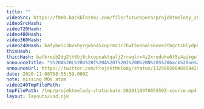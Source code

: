```yaml
---
title: ""
videoSrc: https://f000.backblazeb2.com/file/futureporn/projektmelody_2020-11-09_00-55-56.mkv
videoSrcHash: 
video720Hash: 
video480Hash: 
video360Hash: 
video240Hash: bafybeic3bvkhyzgw5n45cnprmz3r7hwt5vs6alskeve2tbgctcblydp6oy?filename=projektmelody-chaturbate-20201109T005559Z-240p.mp4
thinHash: 
thiccHash: bafkreib2dg2th6bj6ckcopoaktqalj2rrwqlrx4i2xredukw6t5i4aikgu?filename=20201109T005559Z-thicc.jpg
announceTitle: "S%20A%20L%20U%20T%20A%20T%20I%20O%20N%20S%20back%20on%20cb%2C%20it%20felt%20like%20ages%20O.o"
announceUrl: https://twitter.com/ProjektMelody/status/1325603004695842816
date: 2020-11-08T08:55:59.000Z
note: missing MOV atom
video240TmpFilePath: 
tmpFilePath: /tmp/projektmelody-chaturbate-20201109T005559Z-source.mp4
layout: layouts/vod.njk
---
```

